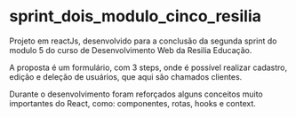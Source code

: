 # sprint_dois_modulo_cinco_resilia
Projeto em reactJs, desenvolvido para a conclusão da segunda sprint do modulo 5 do curso de Desenvolvimento Web da Resilia Educação.

A proposta é um formulário, com 3 steps, onde é possível realizar cadastro, edição e deleção de usuários, que aqui são chamados clientes. 

Durante o desenvolvimento foram reforçados alguns conceitos muito importantes do React, como: componentes, rotas, hooks e context. 
